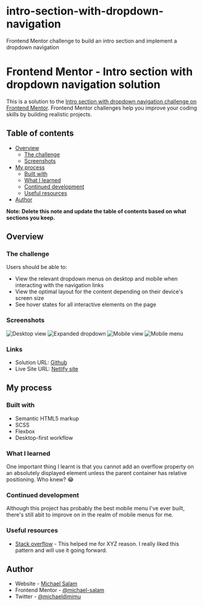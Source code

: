 # intro-section-with-dropdown-navigation

Frontend Mentor challenge to build an intro section and implement a dropdown navigation

# Frontend Mentor - Intro section with dropdown navigation solution

This is a solution to the [Intro section with dropdown navigation challenge on Frontend Mentor](https://www.frontendmentor.io/challenges/intro-section-with-dropdown-navigation-ryaPetHE5). Frontend Mentor challenges help you improve your coding skills by building realistic projects.

## Table of contents

- [Overview](#overview)
  - [The challenge](#the-challenge)
  - [Screenshots](#screenshots)
- [My process](#my-process)
  - [Built with](#built-with)
  - [What I learned](#what-i-learned)
  - [Continued development](#continued-development)
  - [Useful resources](#useful-resources)
- [Author](#author)

**Note: Delete this note and update the table of contents based on what sections you keep.**

## Overview

### The challenge

Users should be able to:

- View the relevant dropdown menus on desktop and mobile when interacting with the navigation links
- View the optimal layout for the content depending on their device's screen size
- See hover states for all interactive elements on the page

### Screenshots

![Desktop view](./screenshots/desktop-view.png)
![Expanded dropdown](./screenshots/expanded-dropdown.png)
![Mobile view](./screenshots/mobile-view.png)
![Mobile menu](./screenshots/mobile-menu.png)

### Links

- Solution URL: [Github](https://github.com/michael-salam/intro-section-with-dropdown-navigation)
- Live Site URL: [Netlify site](https://intro-section.netlify.app)

## My process

### Built with

- Semantic HTML5 markup
- SCSS
- Flexbox
- Desktop-first workflow

### What I learned

One important thing I learnt is that you cannot add an overflow property on an absolutely displayed element unless the parent container has relative positioning. Who knew? 😂

### Continued development

Although this project has probably the best mobile menu I've ever built, there's still abit to improve on in the realm of mobile menus for me.

### Useful resources

- [Stack overflow](https://www.stackoverflow.com) - This helped me for XYZ reason. I really liked this pattern and will use it going forward.

## Author

- Website - [Michael Salam](https://michael-salam.netlify.app)
- Frontend Mentor - [@michael-salam](https://www.frontendmentor.io/profile/michael-salam)
- Twitter - [@michaeldimimu](https://www.twitter.com/michaeldimimu)
